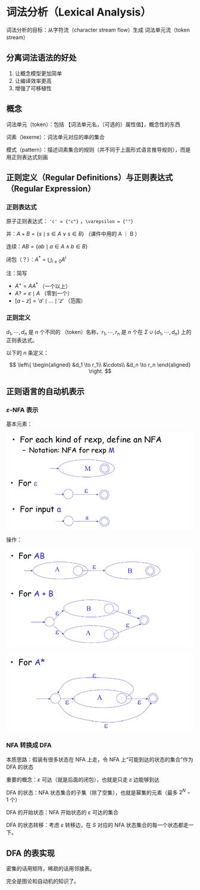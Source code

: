 # 词法分析（Lexical Analysis）

词法分析的目标：从字符流（character stream flow）生成 词法单元流（token stream）

## 分离词法语法的好处

1. 让概念模型更加简单
2. 让编译效率更高
3. 增强了可移植性

## 概念

词法单元（token）：包括 【词法单元名，（可选的）属性值】，概念性的东西

词素（lexeme）：词法单元对应的串的集合

模式（pattern）：描述词素集合的规则（并不同于上面形式语言推导规则），而是用正则表达式刻画

## 正则定义（Regular Definitions）与正则表达式（Regular Expression）

### 正则表达式

原子正则表达式： `'c' = {"c"}` ，`\varepsilon = {""}`

并：$A+B = \{s \mid s \in A \vee s\in B\}$ （课件中用的 A ｜ B ）

连续：$AB=\{ab \mid a \in A \wedge b \in B\}$

闭包（？）：$A^* = \bigcup_{i\geq 0} A^i$ 

注：简写 

+ $A^+ = AA^*$ （一个以上） 
+ $A? = \varepsilon \mid A$ （零到一个）
+  $[a-z]='a'\mid  ... \mid 'z'$ （范围）

### 正则定义

$d_1,\cdots,d_n$ 是 $n$ 个不同的 （token）名称，$r_1, \cdots, r_n$ 是 $n$ 个在 $\Sigma \cup \{d_1,\cdots,d_n\}$ 上的正则表达式。

以下的 $n$ 条定义：

$$
\left\{
\begin{aligned}
&d_1 \to r_1\\
&\cdots\\
&d_n \to r_n
\end{aligned}
\right.
$$

## 正则语言的自动机表示

### $\varepsilon$-NFA 表示

基本元素：

![image-20211224002526970](image-20211224002526970.png)

操作：

![image-20211224002603208](image-20211224002603208.png)

![image-20211224002658203](image-20211224002658203.png)

### NFA 转换成 DFA

本质思路：假装有很多状态在 NFA 上走，令 NFA 上“可能到达的状态的集合”作为 DFA 的状态

重要的概念：$\varepsilon$ 可达（就是后面的闭包），也就是只走 $\varepsilon$ 边能够到达

DFA 的状态：NFA 状态集合的子集（除了空集），也就是幂集的元素（最多 $2^N-1$ 个）

DFA 的开始状态：NFA 开始状态的 $\varepsilon$ 可达的集合

DFA 的状态转移：考虑 $\varepsilon$ 转移边，在 $S$ 对应的 NFA 状态集合的每一个状态都走一下。

## DFA 的表实现

密集的话用矩阵，稀疏的话用邻接表。

完全是图论和自动机的知识了。